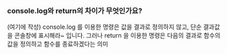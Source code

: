 ### console.log와 return의 차이가 무엇인가요?

(여기에 작성)
console.log 를 이용한 명령은 값을 결과로 정의하지 않고, 단순 결과값을 콘솔창에 표시해라~ 입니다. 그러나 return 을 이용한 명령은 다음의 결과로 함수의 값을 정의하고 함수를 종료하겠다는 의미
